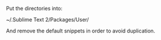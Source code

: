 Put the directories into:

~/.Sublime Text 2/Packages/User/

And remove the default snippets in order to avoid duplication.